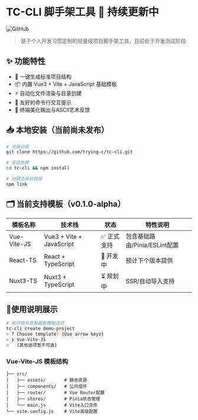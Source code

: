 # TC-CLI 脚手架工具 🚧 持续更新中

![GitHub](https://img.shields.io/badge/status-alpha-orange?style=flat)

> 基于个人开发习惯定制的轻量级项目脚手架工具，目前处于开发测试阶段

## ✨ 功能特性

- 🚀 一键生成标准项目结构
- 📦 内置 Vue3 + Vite + JavaScript 基础模板
- ⚡ 自动化文件渲染与目录创建
- 📢 友好的命令行交互提示
- 🎨 终端美化输出与ASCII艺术反馈

## 📥 本地安装（当前尚未发布）

```bash
# 克隆仓库
git clone https://github.com/trying-c/tc-cli.git

# 安装依赖
cd tc-cli && npm install

# 创建全局软链接
npm link
```

## 🗂 当前支持模板（v0.1.0-alpha）

| 模板名称    | 技术栈                   | 状态        | 特性说明                      |
| ----------- | ------------------------ | ----------- | ----------------------------- |
| Vue-Vite-JS | Vue3 + Vite + JavaScript | ✅ 正式支持 | 包含基础路由/Pinia/ESLint配置 |
| React-TS    | React + TypeScript       | 🚧 开发中   | 预计下个版本提供              |
| Nuxt3-TS    | Nuxt3 + TypeScript       | ⏳ 规划中   | SSR/自动导入支持              |

## 🎯使用说明展示

```bash
# 执行命令查看最新模板选项
tc-cli create demo-project
> ? Choose template? (Use arrow keys)
> ❯ Vue-Vite-JS 
>   (其他选项暂不可选)
```

### Vue-Vite-JS 模板结构

```
├── src/
│   ├── assets/       # 静态资源
│   ├── components/   # 公共组件
│   ├── router/       # Vue Router配置
│   ├── stores/       # Pinia状态管理
│   └── main.js       # Vite入口文件 
└── vite.config.js    # Vite高级配置
```
